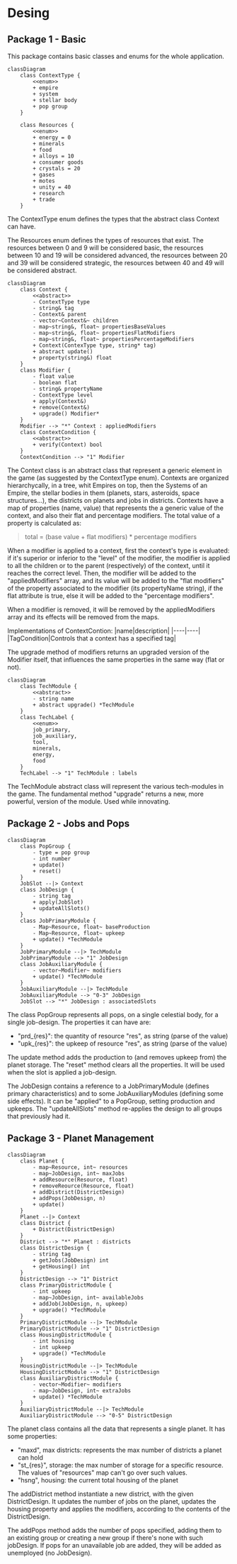# Desing

## Package 1 - Basic

This package contains basic classes and enums for the whole application.

```mermaid
classDiagram
    class ContextType {
        <<enum>>
        + empire
        + system
        + stellar body
        + pop group
    }

    class Resources {
        <<enum>>
        + energy = 0
        + minerals
        + food
        + alloys = 10
        + consumer goods
        + crystals = 20
        + gases
        + motes
        + unity = 40
        + research
        + trade
    }
```
The ContextType enum defines the types that the abstract class Context can have.

The Resources enum defines the types of resources that exist. The resources between 0 and 9 will be considered basic, the resources between 10 and 19 will be considered advanced, the resources between 20 and 39 will be considered strategic, the resources between 40 and 49 will be considered abstract.

```mermaid
classDiagram
    class Context {
        <<abstract>>
        - ContextType type
        - string& tag
        - Context& parent
        - vector~Context&~ children
        - map~string&, float~ propertiesBaseValues
        - map~string&, float~ propertiesFlatModifiers
        - map~string&, float~ propertiesPercentageModifiers
        + Context(ContexType type, string* tag)
        + abstract update()
        + property(string&) float
    }
    class Modifier {
        - float value
        - boolean flat
        - string& propertyName
        - ContextType level
        + apply(Context&)
        + remove(Context&)
        + upgrade() Modifier*
    }
    Modifier --> "*" Context : appliedModifiers
    class ContextCondition {
        <<abstract>>
        + verify(Context) bool
    }
    ContextCondition --> "1" Modifier
```

The Context class is an abstract class that represent a generic element in the game (as suggested by the ContextType enum). Contexts are organized hierarchycally, in a tree, whit Empires on top, then the Systems of an Empire, the stellar bodies in them (planets, stars, asteroids, space structures...), the districts on planets and jobs in districts. Contexts have a map of properties (name, value) that represents the a generic value of the context, and also their flat and percentage modifiers. The total value of a property is calculated as:
> total = (base value + flat modifiers) * percentage modifiers

When a modifier is applied to a context, first the context's type is evaluated: if it's superior or inferior to the "level" of the modifier, the modifier is applied to all the children or to the parent (respectively) of the context, until it reaches the correct level. Then, the modifier will be added to the "appliedModifiers" array, and its value will be added to the "flat modifiers" of the property associated to the modifier (its propertyName string), if the flat attribute is true, else it will be added to the "percentage modifiers".

When a modifier is removed, it will be removed by the appliedModifiers array and its effects will be removed from the maps.

Implementations of ContextContion:
|name|description|
|----|----|
|TagCondition|Controls that a context has a specified tag|

The upgrade method of modifiers returns an upgraded version of the Modifier itself, that influences the same properties in the same way (flat or not).

```mermaid
classDiagram
    class TechModule {
        <<abstract>>
        - string name
        + abstract upgrade() *TechModule 
    }
    class TechLabel {
        <<enum>>
        job_primary,
        job_auxiliary,
        tool,
        minerals,
        energy,
        food
    }
    TechLabel --> "1" TechModule : labels
```

The TechModule abstract class will represent the various tech-modules in the game. The fundamental method "upgrade" returns a new, more powerful, version of the module. Used while innovating.

## Package 2 - Jobs and Pops

```mermaid
classDiagram
    class PopGroup {
        - type = pop group
        - int number
        + update()
        + reset()
    }
    JobSlot --|> Context
    class JobDesign {
        - string tag
        + apply(JobSlot)
        + updateAllSlots()
    }
    class JobPrimaryModule {
        - Map~Resource, float~ baseProduction
        - Map~Resource, float~ upkeep
        + update() *TechModule
    }
    JobPrimaryModule --|> TechModule
    JobPrimaryModule --> "1" JobDesign
    class JobAuxiliaryModule {
        - vector~Modifier~ modifiers
        + update() *TechModule
    }
    JobAuxiliaryModule --|> TechModule
    JobAuxiliaryModule --> "0-3" JobDesign
    JobSlot --> "*" JobDesign : associatedSlots
```

The class PopGroup represents all pops, on a single celestial body, for a single job-design. The properties it can have are:
- "prd_{res}": the quantity of resource "res", as string (parse of the value)
- "upk_{res}": the upkeep of resource "res", as string (parse of the value)

The update method adds the production to (and removes upkeep from) the planet storage. The "reset" method clears all the properties. It will be used when the slot is applied a job-design.

The JobDesign contains a reference to a JobPrimaryModule (defines primary characteristics) and to some JobAuxiliaryModules (defining some side effects). It can be "applied" to a PopGroup, setting production and upkeeps. The "updateAllSlots" method re-applies the design to all groups that previously had it.

## Package 3 - Planet Management

```mermaid
classDiagram
    class Planet {
        - map~Resource, int~ resources
        - map~JobDesign, int~ maxJobs
        + addResource(Resource, float)
        + removeReource(Resource, float)
        + addDistrict(DistrictDesign)
        + addPops(JobDesign, n)
        + update()
    }
    Planet --|> Context
    class District {
        + District(DistrictDesign)
    }
    District --> "*" Planet : districts
    class DistrictDesign {
        - string tag
        + getJobs(JobDesign) int
        + getHousing() int
    }
    DistrictDesign --> "1" District
    class PrimaryDistrictModule {
        - int upkeep
        - map~JobDesign, int~ availableJobs
        + addJob(JobDesign, n, upkeep)
        + upgrade() *TechModule
    }
    PrimaryDistrictModule --|> TechModule
    PrimaryDistrictModule --> "1" DistrictDesign
    class HousingDistrictModule {
        - int housing
        - int upkeep
        + upgrade() *TechModule
    }
    HousingDistrictModule --|> TechModule
    HousingDistrictModule --> "1" DistrictDesign
    class AuxiliaryDistrictModule {
        - vector~Modifier~ modifiers
        - map~JobDesign, int~ extraJobs
        + update() *TechModule
    }
    AuxiliaryDistrictModule --|> TechModule
    AuxiliaryDistrictModule --> "0-5" DistrictDesign
```

The planet class contains all the data that represents a single planet. It has some properties:
- "maxd", max districts: represents the max number of districts a planet can hold
- "st_{res}", storage: the max number of storage for a specific resource. The values of "resources" map can't go over such values.
- "hsng", housing: the current total housing of the planet

The addDistrict method instantiate a new district, with the given DistrictDesign. It updates the number of jobs on the planet, updates the housing property and applies the modifiers, according to the contents of the DistrictDesign.

The addPops method adds the number of pops specified, adding them to an existing group or creating a new group if there's none with such jobDesign. If pops for an unavailable job are added, they will be added as unemployed (no JobDesign).